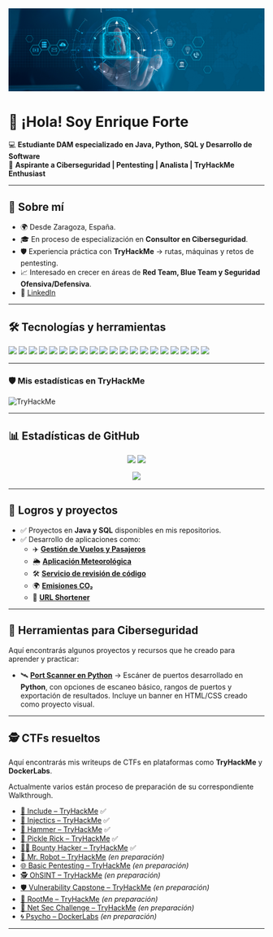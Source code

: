<img src="ciberseguridad.jpg" alt="Mi foto de perfil">

# 👋 ¡Hola! Soy Enrique Forte  

💻 **Estudiante DAM especializado en Java, Python, SQL y Desarrollo de Software**  
🔐 **Aspirante a Ciberseguridad | Pentesting | Analista | TryHackMe Enthusiast**

---

## 🚀 Sobre mí
- 🌍 Desde Zaragoza, España.  
- 🎓 En proceso de especialización en **Consultor en Ciberseguridad**.  
- 🛡️ Experiencia práctica con **TryHackMe** → rutas, máquinas y retos de pentesting.  
- 📈 Interesado en crecer en áreas de **Red Team, Blue Team y Seguridad Ofensiva/Defensiva**.  
- 🔗 [LinkedIn](https://www.linkedin.com/in/enriqueforte/)

---

## 🛠️ Tecnologías y herramientas
<p align="left">
  
  <!-- Sistemas -->
  <img src="https://img.shields.io/badge/Linux-333?logo=linux&logoColor=white" />
  <img src="https://img.shields.io/badge/Kali%20Linux-268BEE?logo=kalilinux&logoColor=white" />
  <img src="https://img.shields.io/badge/Windows-0078D6?logo=windows&logoColor=white" />
  
  <!-- Pentesting -->
  <img src="https://img.shields.io/badge/TryHackMe-212121?logo=tryhackme&logoColor=red" />
  <img src="https://img.shields.io/badge/HackTheBox-9FEF00?logo=hackthebox&logoColor=black" />
  <img src="https://img.shields.io/badge/Burp%20Suite-FF6F00?logo=burpsuite&logoColor=white" />
  <img src="https://img.shields.io/badge/Metasploit-3A6EA5?logo=metasploit&logoColor=white" />
  <img src="https://img.shields.io/badge/Nmap-00457C?logo=nmap&logoColor=white" />
  <img src="https://img.shields.io/badge/Wireshark-1679A7?logo=wireshark&logoColor=white" />

  <!-- Desarrollo -->
  <img src="https://img.shields.io/badge/SQL-003B57?logo=postgresql&logoColor=white" />
  <img src="https://img.shields.io/badge/MySQL-4479A1?logo=mysql&logoColor=white" />
  <img src="https://img.shields.io/badge/PostgreSQL-4169E1?logo=postgresql&logoColor=white" />
  <img src="https://img.shields.io/badge/SQLite-07405E?logo=sqlite&logoColor=white" />
  <img src="https://img.shields.io/badge/Java-007396?logo=java&logoColor=white" />
  <img src="https://img.shields.io/badge/Python-3776AB?logo=python&logoColor=white" />
  <img src="https://img.shields.io/badge/C%23-239120?logo=c-sharp&logoColor=white" />
  <img src="https://img.shields.io/badge/JavaScript-F7DF1E?logo=javascript&logoColor=black" />

  <!-- DevOps -->
  <img src="https://img.shields.io/badge/Git-F05032?logo=git&logoColor=white" />
  <img src="https://img.shields.io/badge/GitHub-181717?logo=github&logoColor=white" />
  <img src="https://img.shields.io/badge/GitLab-FC6D26?logo=gitlab&logoColor=white" />
</p>


---

### 🛡️ Mis estadísticas en TryHackMe

![TryHackMe](https://tryhackme.com/badge/5368397)

---

## 📊 Estadísticas de GitHub
<p align="center">
  <img src="https://github-readme-stats.vercel.app/api?username=EnriqueForte&show_icons=true&theme=radical" height="150" />
  <img src="https://github-readme-stats.vercel.app/api/top-langs/?username=EnriqueForte&layout=compact&theme=radical" height="150" />
</p>

<p align="center">
  <img src="https://github-readme-streak-stats-eight.vercel.app?user=EnriqueForte&theme=radical" height="150" />
</p>


---

## 🎯 Logros y proyectos
- ✅ Proyectos en **Java y SQL** disponibles en mis repositorios.  
- ✅ Desarrollo de aplicaciones como:
  - ✈️ [**Gestión de Vuelos y Pasajeros**](https://github.com/EnriqueForte/GestionVuelosyPasajeros)
  - 🌦️ [**Aplicación Meteorológica**](https://github.com/EnriqueForte/weather-app) 
  - 🛠️ [**Servicio de revisión de código**](https://github.com/EnriqueForte/code-review-service)
  - 🌍 [**Emisiones CO₂**](https://github.com/EnriqueForte/emisiones-co2)
  - 🔗 [**URL Shortener**](https://github.com/EnriqueForte/url-shortener)

---

## 🔧 Herramientas para Ciberseguridad

Aquí encontrarás algunos proyectos y recursos que he creado para aprender y practicar:

- 🛰️ [**Port Scanner en Python**](https://github.com/EnriqueForte/port-scanner-kik3) → Escáner de puertos desarrollado en **Python**, con opciones de escaneo básico, rangos de puertos y exportación de resultados. Incluye un banner en HTML/CSS creado como proyecto visual.

---

## 🕵️ CTFs resueltos

Aquí encontrarás mis writeups de CTFs en plataformas como **TryHackMe** y **DockerLabs**.

Actualmente varios están proceso de preparación de su correspondiente Walkthrough.

- [📂 Include – TryHackMe](./CTFs/Include/README.md) ✅
- [💉 Injectics – TryHackMe](./CTFs/Injectics/README.md) ✅
- [🔨 Hammer – TryHackMe](./CTFs/Hammer/README.md) ✅
- [🥒 Pickle Rick – TryHackMe](./CTFs/Pickle%20Rick/README.md) ✅
- [🏴‍☠️ Bounty Hacker – TryHackMe](./CTFs/Bounty%20Hacker/README.md) ✅
- [🤖 Mr. Robot – TryHackMe](./CTFs/MrRobot/README.md) *(en preparación)*
- [🌐 Basic Pentesting – TryHackMe](./CTFs/BasicPentesting/README.md) *(en preparación)*
- [🕵️ OhSINT – TryHackMe](./CTFs/OhSINT/README.md) *(en preparación)*
- [🛡️ Vulnerability Capstone – TryHackMe](./CTFs/VulnerabilityCapstone/README.md) *(en preparación)*
- [📂 RootMe – TryHackMe](./CTFs/RootMe/README.md) *(en preparación)*
- [🔐 Net Sec Challenge – TryHackMe](./CTFs/NetSecChallenge/README.md) *(en preparación)*
- [🌀 Psycho – DockerLabs](./CTFs/Psycho/README.md) *(en preparación)*

---
